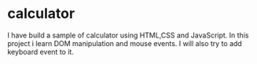 # calculator
I have build a sample of calculator using HTML,CSS and JavaScript. In this project i learn DOM manipulation and mouse events. I will also try to add keyboard event to it.
